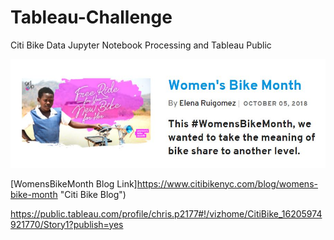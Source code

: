 # Tableau-Challenge
Citi Bike Data Jupyter Notebook Processing and Tableau Public

![#WomensBikeMonth](https://github.com/pulliam-chris/Tableau-Challenge/blob/main/images/WomenBikeMonth.JPG)

[WomensBikeMonth Blog Link]https://www.citibikenyc.com/blog/womens-bike-month "Citi Bike Blog")

https://public.tableau.com/profile/chris.p2177#!/vizhome/CitiBike_16205974921770/Story1?publish=yes


